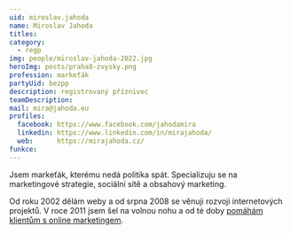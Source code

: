 ```yaml
---
uid: miroslav.jahoda
name: Miroslav Jahoda
titles:
category:
  - regp
img: people/miroslav-jahoda-2022.jpg
heroImg: posts/praha8-zvysky.png
profession: markeťák
partyUid: bezpp
description: registrovaný příznivec
teamDescription:
mail: mira@jahoda.eu
profiles:
  facebook: https://www.facebook.com/jahodamira
  linkedin: https://www.linkedin.com/in/mirajahoda/
  web:      https://mirajahoda.cz/
funkce:
---
```


Jsem markeťák, kterému nedá politika spát. Specializuju se na marketingové strategie, sociální sítě a obsahový marketing.

Od roku 2002 dělám weby a od srpna 2008 se věnuji rozvoji internetových projektů. V roce 2011 jsem šel na volnou nohu a od té doby <a href="https://mirajahoda.cz/">pomáhám klientům s online marketingem</a>.
